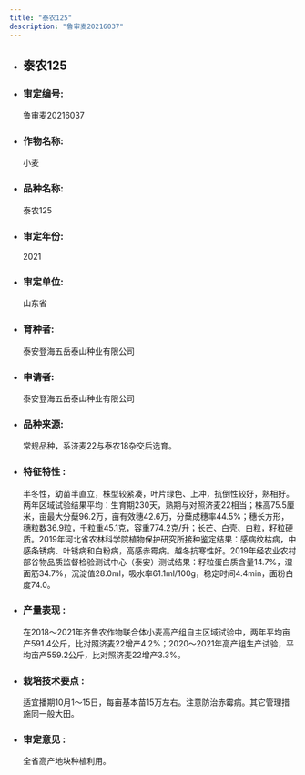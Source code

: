 ```yaml
---
title: "泰农125"
description: "鲁审麦20216037"
---
```

* ## 泰农125
* ###  审定编号:  
   鲁审麦20216037

*  ### 作物名称:  
   小麦

*   ###  品种名称: 
    泰农125

*   ### 审定年份: 
    2021

*   ### 审定单位:  
    山东省

*   ### 育种者:  
    泰安登海五岳泰山种业有限公司

*   ### 申请者:  
    泰安登海五岳泰山种业有限公司

*   ### 品种来源:  
    常规品种，系济麦22与泰农18杂交后选育。

*   ### 特征特性 : 
    半冬性，幼苗半直立，株型较紧凑，叶片绿色、上冲，抗倒性较好，熟相好。两年区域试验结果平均：生育期230天，熟期与对照济麦22相当；株高75.5厘米，亩最大分蘖96.2万，亩有效穗42.6万，分蘖成穗率44.5%；穗长方形，穗粒数36.9粒，千粒重45.1克，容重774.2克/升；长芒、白壳、白粒，籽粒硬质。2019年河北省农林科学院植物保护研究所接种鉴定结果：感病纹枯病，中感条锈病、叶锈病和白粉病，高感赤霉病。越冬抗寒性好。2019年经农业农村部谷物品质监督检验测试中心（泰安）测试结果：籽粒蛋白质含量14.7%，湿面筋34.7%，沉淀值28.0ml，吸水率61.1ml/100g，稳定时间4.4min，面粉白度74.0。

*   ### 产量表现 : 
    在2018～2021年齐鲁农作物联合体小麦高产组自主区域试验中，两年平均亩产591.4公斤，比对照济麦22增产4.2%；2020～2021年高产组生产试验，平均亩产559.2公斤，比对照济麦22增产3.3%。

*   ### 栽培技术要点 : 
    适宜播期10月1～15日，每亩基本苗15万左右。注意防治赤霉病。其它管理措施同一般大田。

*   ### 审定意见 : 
    全省高产地块种植利用。
